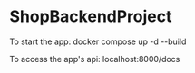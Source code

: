 # ShopBackendProject

To start the app:
docker compose up -d --build

To access the app's api:
localhost:8000/docs
